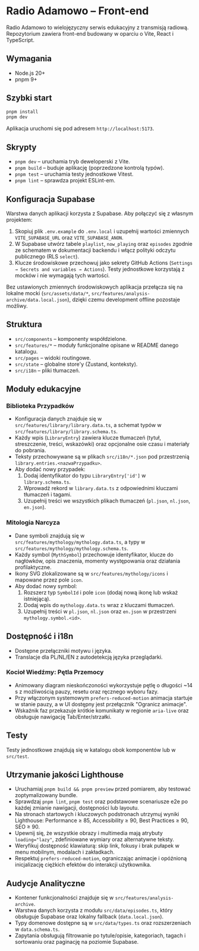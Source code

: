 # Radio Adamowo – Front-end

Radio Adamowo to wielojęzyczny serwis edukacyjny z transmisją radiową. Repozytorium zawiera front-end budowany w oparciu o Vite, React i TypeScript.

## Wymagania
- Node.js 20+
- pnpm 9+

## Szybki start
```bash
pnpm install
pnpm dev
```

Aplikacja uruchomi się pod adresem `http://localhost:5173`.

## Skrypty
- `pnpm dev` – uruchamia tryb deweloperski z Vite.
- `pnpm build` – buduje aplikację (poprzedzone kontrolą typów).
- `pnpm test` – uruchamia testy jednostkowe Vitest.
- `pnpm lint` – sprawdza projekt ESLint-em.

## Konfiguracja Supabase
Warstwa danych aplikacji korzysta z Supabase. Aby połączyć się z własnym projektem:

1. Skopiuj plik `.env.example` do `.env.local` i uzupełnij wartości zmiennych `VITE_SUPABASE_URL` oraz `VITE_SUPABASE_ANON`.
2. W Supabase utwórz tabele `playlist`, `now_playing` oraz `episodes` zgodnie ze schematem w dokumentacji backendu i włącz polityki odczytu publicznego (RLS `select`).
3. Klucze środowiskowe przechowuj jako sekrety GitHub Actions (`Settings → Secrets and variables → Actions`). Testy jednostkowe korzystają z mocków i nie wymagają tych wartości.

Bez ustawionych zmiennych środowiskowych aplikacja przełącza się na lokalne mocki (`src/assets/data/*`, `src/features/analysis-archive/data.local.json`), dzięki czemu development offline pozostaje możliwy.

## Struktura
- `src/components` – komponenty współdzielone.
- `src/features/*` – moduły funkcjonalne opisane w README danego katalogu.
- `src/pages` – widoki routingowe.
- `src/state` – globalne store'y (Zustand, konteksty).
- `src/i18n` – pliki tłumaczeń.

## Moduły edukacyjne
### Biblioteka Przypadków
- Konfiguracja danych znajduje się w `src/features/library/library.data.ts`, a schemat typów w `src/features/library/library.schema.ts`.
- Każdy wpis (`LibraryEntry`) zawiera klucze tłumaczeń (tytuł, streszczenie, treści, wskazówki) oraz opcjonalne osie czasu i materiały do pobrania.
- Teksty przechowywane są w plikach `src/i18n/*.json` pod przestrzenią `library.entries.<nazwaPrzypadku>`.
- Aby dodać nowy przypadek:
  1. Dodaj identyfikator do typu `LibraryEntry['id']` w `library.schema.ts`.
  2. Wprowadź rekord w `library.data.ts` z odpowiednimi kluczami tłumaczeń i tagami.
  3. Uzupełnij treści we wszystkich plikach tłumaczeń (`pl.json`, `nl.json`, `en.json`).

### Mitologia Narcyza
- Dane symboli znajdują się w `src/features/mythology/mythology.data.ts`, a typy w `src/features/mythology/mythology.schema.ts`.
- Każdy symbol (`MythSymbol`) przechowuje identyfikator, klucze do nagłówków, opis znaczenia, momenty występowania oraz działania profilaktyczne.
- Ikony SVG zlokalizowane są w `src/features/mythology/icons` i mapowane przez pole `icon`.
- Aby dodać nowy symbol:
  1. Rozszerz typ `SymbolId` i pole `icon` (dodaj nową ikonę lub wskaż istniejącą).
  2. Dodaj wpis do `mythology.data.ts` wraz z kluczami tłumaczeń.
  3. Uzupełnij treści w `pl.json`, `nl.json` oraz `en.json` w przestrzeni `mythology.symbol.<id>`.

## Dostępność i i18n
- Dostępne przełączniki motywu i języka.
- Translacje dla PL/NL/EN z autodetekcją języka przeglądarki.


### Kocioł Wiedźmy: Pętla Przemocy
- Animowany diagram nieskończoności wykorzystuje pętlę o długości ~14 s z możliwością pauzy, resetu oraz ręcznego wyboru fazy.
- Przy włączonym systemowym `prefers-reduced-motion` animacja startuje w stanie pauzy, a w UI dostępny jest przełącznik "Ogranicz animacje".
- Wskaźnik faz przekazuje krótkie komunikaty w regionie `aria-live` oraz obsługuje nawigację Tab/Enter/strzałki.

## Testy
Testy jednostkowe znajdują się w katalogu obok komponentów lub w `src/test`.

## Utrzymanie jakości Lighthouse
- Uruchamiaj `pnpm build && pnpm preview` przed pomiarem, aby testować zoptymalizowany bundle.
- Sprawdzaj `pnpm lint`, `pnpm test` oraz podstawowe scenariusze e2e po każdej zmianie nawigacji, dostępności lub layoutu.
- Na stronach startowych i kluczowych podstronach utrzymuj wyniki Lighthouse: Performance ≥ 85, Accessibility ≥ 90, Best Practices ≥ 90, SEO ≥ 90.
- Upewnij się, że wszystkie obrazy i multimedia mają atrybuty `loading="lazy"`, zdefiniowane wymiary oraz alternatywne teksty.
- Weryfikuj dostępność klawiaturą: skip link, fokusy i brak pułapek w menu mobilnym, modalach i zakładkach.
- Respektuj `prefers-reduced-motion`, ograniczając animacje i opóźnioną inicjalizację ciężkich efektów do interakcji użytkownika.

## Audycje Analityczne
- Kontener funkcjonalności znajduje się w `src/features/analysis-archive`.
- Warstwa danych korzysta z modułu `src/data/episodes.ts`, który obsługuje Supabase oraz lokalny fallback (`data.local.json`).
- Typy domenowe dostępne są w `src/data/types.ts` oraz rozszerzeniach w `data.schema.ts`.
- Zapytania obsługują filtrowanie po tytule/opisie, kategoriach, tagach i sortowaniu oraz paginację na poziomie Supabase.
